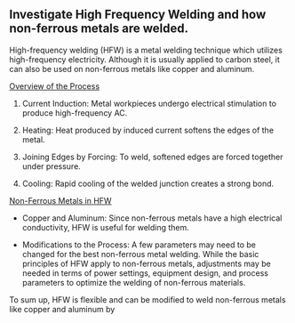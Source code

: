 ## Investigate High Frequency Welding and how non-ferrous metals are welded.

High-frequency welding (HFW) is a metal welding technique which utilizes high-frequency electricity. Although it is usually applied to carbon steel, it can also be used on non-ferrous metals like copper and aluminum.

<u>Overview of the Process
</u>
1. Current Induction:
	Metal workpieces undergo electrical stimulation to produce high-frequency AC.

2. Heating:
	Heat produced by induced current softens the edges of the metal.

3. Joining Edges by Forcing:
	To weld, softened edges are forced together under pressure.

4. Cooling:
	Rapid cooling of the welded junction creates a strong bond.

<u>Non-Ferrous Metals in HFW</u>

- Copper and Aluminum:
	Since non-ferrous metals have a high electrical conductivity, HFW is useful for welding them.

- Modifications to the Process:
	A few parameters may need to be changed for the best non-ferrous metal welding. While the basic principles of HFW apply to non-ferrous metals, adjustments may be needed in terms of power settings, equipment design, and process parameters to optimize the welding of non-ferrous materials.

To sum up, HFW is flexible and can be modified to weld non-ferrous metals like copper and aluminum by